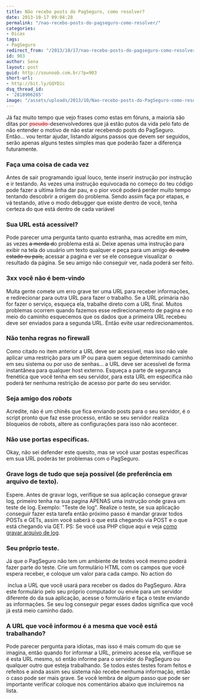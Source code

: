 ```yaml
---
title: Não recebo posts do PagSeguro, como resolver?
date: 2013-10-17 09:04:28
permalink: "/nao-recebo-posts-do-pagseguro-como-resolver/"
categories:
- Dicas
tags:
- PagSeguro
redirect_from: "/2013/10/17/nao-recebo-posts-do-pagseguro-como-resolver/"
id: 903
author: Sena
layout: post
guid: http://sounoob.com.br/?p=903
short-url:
- http://bit.ly/GQYD1c
dsq_thread_id:
- '2818906285'
image: "/assets/uploads/2013/10/Nao-recebo-posts-do-PagSeguro-como-resolver.gif"
---
```


Já faz muito tempo que vejo frases como estas em fóruns, a maioria são ditas por <del style="color: #ff0000;">pseudo-</del>desenvolvedores que já estão putos da vida pelo fato de não entender o motivo de não estar recebendo posts do PagSeguro. Então… vou tentar ajudar, listando alguns passos que devem ser seguidos, serão apenas alguns testes simples mas que poderão fazer a diferença futuramente.<!--more-->

### Faça uma coisa de cada vez

Antes de sair programando igual louco, tente inserir instrução por instrução e ir testando. As vezes uma instrução equivocada no começo do teu código pode fazer a ultima linha dar pau, e o pior você poderá perder muito tempo tentando descobrir a origem do problema. Sendo assim faça por etapas, e vá testando, ative o modo debugger que existe dentro de você, tenha certeza do que está dentro de cada variável

### Sua URL está acessível?

Pode parecer uma pergunta tanto quanto estranha, mas acredite em mim, as vezes <del>a merda d</del>o problema está ai. Deixe apenas uma instrução para exibir na tela do usuário um texto qualquer e peça para um amigo <del>de outro estado ou país,</del> acessar a pagina e ver se ele consegue visualizar o resultado da página. Se seu amigo não conseguir ver, nada poderá ser feito.

### 3xx você não é bem-vindo

Muita gente comete um erro grave ter uma URL para receber informações, e redirecionar para outra URL para fazer o trabalho. Se a URL primária não for fazer o serviço, esqueça ela, trabalhe direto com a URL final. Muitos problemas ocorrem quando fazemos esse redirecionamento de pagina e no meio do caminho esquecemos que os dados que a primeira URL recebeu deve ser enviados para a segunda URL. Então evite usar redirecionamentos.

### Não tenha regras no firewall

Como citado no item anterior a URL deve ser acessível, mas isso não vale aplicar uma restrição para um IP ou para quem segue determinado caminho em seu sistema ou por uso de senhas… a URL deve ser acessível de forma instantânea para qualquer host externo. Esqueça a parte de segurança frenética que você tenha em seu servidor, para esta URL em especifica não poderá ter nenhuma restrição de acesso por parte do seu servidor.

### Seja amigo dos _robots_

Acredite, não é um chinês que fica enviando posts para o seu servidor, é o script pronto que faz esse processo, então se seu servidor realiza bloqueios de robots, altere as configurações para isso não acontecer.

### Não use portas especificas.

Okay, não sei defender este quesito, mas se você usar postas especificas em sua URL poderás ter problemas com o PagSeguro.

### Grave logs de tudo que seja possível (de preferência em arquivo de texto).

Espere. Antes de gravar logs, verifique se sua aplicação consegue gravar log, primeiro tenha na sua pagina APENAS uma instrução onde grava um teste de log. Exemplo: "Teste de log". Realize o teste, se sua aplicação conseguir fazer esta tarefa então próximo passo é mandar gravar todos POSTs e GETs, assim você saberá o que está chegando via POST e o que está chegando via GET. PS: Se você usa PHP clique aqui e veja <a title="Escrevendo um arquivo de texto, usando PHP" href="/escrevendo-um-arquivo-de-texto-usando-php/" target="_blank">como gravar arquivo de log</a>.

### Seu próprio teste.

Já que o PagSeguro não tem um ambiente de testes você mesmo poderá fazer parte do teste. Crie um formulário HTML com os campos que você espera receber, e coloque um valor para cada campo. No action do **<form>** inclua a URL que você usará para receber os dados do PagSeguro. Abra este formulário pelo seu próprio computador ou envie para um servidor diferente do da sua aplicação, acesse o formulário e faça o teste enviando as informações. Se seu log conseguir pegar esses dados significa que você já está meio caminho dado.

### A URL que você informou é a mesma que você está trabalhando?

Pode parecer pergunta para idiotas, mas isso é mais comum do que se imagina, então quando for informar a URL, primeiro acesse ela, verifique se é esta URL mesmo, só então informe para o servidor do PagSeguro ou qualquer outro que esteja trabalhando. Se todos estes testes foram feitos e refeitos e ainda assim seu sistema não recebe nenhuma informação, então o caso pode ser mais grave. Se você lembra de algum passo que pode ser importante verificar coloque nos comentários abaixo que incluiremos na lista.